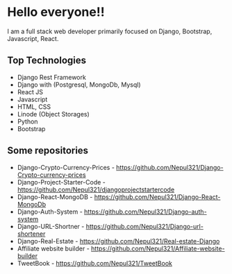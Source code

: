 # Hello everyone!!

 I am a full stack web developer primarily focused on Django, Bootstrap, Javascript, React.
 
## Top Technologies
 
 - Django Rest Framework
 - Django with (Postgresql, MongoDb, Mysql)
 - React JS
 - Javascript
 - HTML, CSS
 - Linode (Object Storages)
 - Python
 - Bootstrap

## Some repositories

- Django-Crypto-Currency-Prices - https://github.com/Nepul321/Django-Crypto-currency-prices
- Django-Project-Starter-Code - https://github.com/Nepul321/djangoprojectstartercode
- Django-React-MongoDB - https://github.com/Nepul321/Django-React-MongoDb
- Django-Auth-System - https://github.com/Nepul321/Django-auth-system
- Django-URL-Shortner - https://github.com/Nepul321/Django-url-shortener
- Django-Real-Estate - https://github.com/Nepul321/Real-estate-Django
- Affiliate website builder - https://github.com/Nepul321/Affiliate-website-builder
- TweetBook - https://github.com/Nepul321/TweetBook

